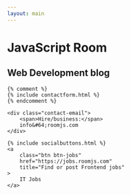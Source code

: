 ```yaml
---
layout: main
---
```


<div id="particles-js">
    <h1>JavaScript Room</h1>
    <h2>Web Development blog</h2>

    {% comment %}
    {% include contactform.html %}
    {% endcomment %}

    <div class="contact-email">
        <span>Hire/business:</span>
        info&#64;roomjs.com
    </div>

    {% include socialbuttons.html %}
    <a
        class="btn btn-jobs"
        href="https://jobs.roomjs.com"
        title="Find or post Frontend jobs"
    >
        IT Jobs
    </a>
</div>
